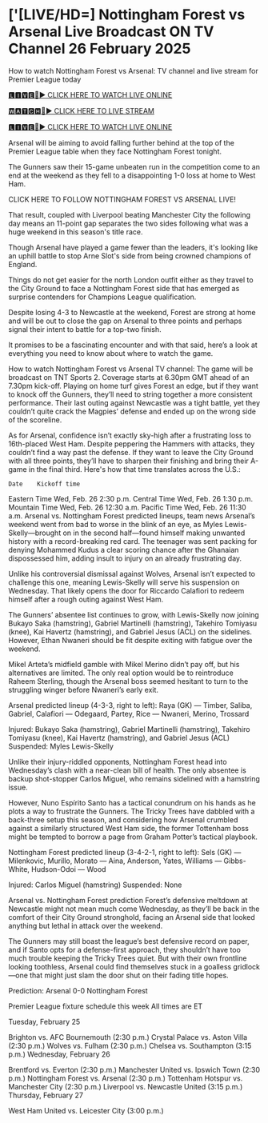 # ['[LIVE/HD=] Nottingham Forest vs Arsenal Live Broadcast ON TV Channel 26 February 2025
How to watch Nottingham Forest vs Arsenal: TV channel and live stream for Premier League today

[🅻🅸🆅🅴🔴▶️ CLICK HERE TO WATCH LIVE ONLINE](https://get-premir-leag-full-here.blogspot.com/)

[🆆🅰🆃🅲🅷🔴▶️ CLICK HERE TO LIVE STREAM](https://get-premir-leag-full-here.blogspot.com/)

[🅻🅸🆅🅴🔴▶️ CLICK HERE TO WATCH LIVE ONLINE](https://get-premir-leag-full-here.blogspot.com/)

Arsenal will be aiming to avoid falling further behind at the top of the Premier League table when they face Nottingham Forest tonight.

The Gunners saw their 15-game unbeaten run in the competition come to an end at the weekend as they fell to a disappointing 1-0 loss at home to West Ham.

CLICK HERE TO FOLLOW NOTTINGHAM FOREST VS ARSENAL LIVE!

That result, coupled with Liverpool beating Manchester City the following day means an 11-point gap separates the two sides following what was a huge weekend in this season's title race.

Though Arsenal have played a game fewer than the leaders, it's looking like an uphill battle to stop Arne Slot's side from being crowned champions of England.

Things do not get easier for the north London outfit either as they travel to the City Ground to face a Nottingham Forest side that has emerged as surprise contenders for Champions League qualification.

Despite losing 4-3 to Newcastle at the weekend, Forest are strong at home and will be out to close the gap on Arsenal to three points and perhaps signal their intent to battle for a top-two finish.

It promises to be a fascinating encounter and with that said, here’s a look at everything you need to know about where to watch the game.

How to watch Nottingham Forest vs Arsenal
TV channel: The game will be broadcast on TNT Sports 2. Coverage starts at 6.30pm GMT ahead of an 7.30pm kick-off.
Playing on home turf gives Forest an edge, but if they want to knock off the Gunners, they’ll need to string together a more consistent performance. Their last outing against Newcastle was a tight battle, yet they couldn’t quite crack the Magpies’ defense and ended up on the wrong side of the scoreline.

As for Arsenal, confidence isn’t exactly sky-high after a frustrating loss to 16th-placed West Ham. Despite peppering the Hammers with attacks, they couldn’t find a way past the defense. If they want to leave the City Ground with all three points, they’ll have to sharpen their finishing and bring their A-game in the final third.
Here's how that time translates across the U.S.:

 	Date	Kickoff time
Eastern Time	Wed, Feb. 26	2:30 p.m.
Central Time	Wed, Feb. 26	1:30 p.m.
Mountain Time	Wed, Feb. 26	12:30 a.m.
Pacific Time	Wed, Feb. 26	11:30 a.m.
Arsenal vs. Nottingham Forest predicted lineups, team news
Arsenal’s weekend went from bad to worse in the blink of an eye, as Myles Lewis-Skelly—brought on in the second half—found himself making unwanted history with a record-breaking red card. The teenager was sent packing for denying Mohammed Kudus a clear scoring chance after the Ghanaian dispossessed him, adding insult to injury on an already frustrating day.

Unlike his controversial dismissal against Wolves, Arsenal isn’t expected to challenge this one, meaning Lewis-Skelly will serve his suspension on Wednesday. That likely opens the door for Riccardo Calafiori to redeem himself after a rough outing against West Ham.

The Gunners’ absentee list continues to grow, with Lewis-Skelly now joining Bukayo Saka (hamstring), Gabriel Martinelli (hamstring), Takehiro Tomiyasu (knee), Kai Havertz (hamstring), and Gabriel Jesus (ACL) on the sidelines. However, Ethan Nwaneri should be fit despite exiting with fatigue over the weekend.

Mikel Arteta’s midfield gamble with Mikel Merino didn’t pay off, but his alternatives are limited. The only real option would be to reintroduce Raheem Sterling, though the Arsenal boss seemed hesitant to turn to the struggling winger before Nwaneri’s early exit.

Arsenal predicted lineup (4-3-3, right to left): Raya (GK) — Timber, Saliba, Gabriel, Calafiori — Odegaard, Partey, Rice — Nwaneri, Merino, Trossard

Injured: Bukayo Saka (hamstring), Gabriel Martinelli (hamstring), Takehiro Tomiyasu (knee), Kai Havertz (hamstring), and Gabriel Jesus (ACL)
Suspended: Myles Lewis-Skelly

Unlike their injury-riddled opponents, Nottingham Forest head into Wednesday’s clash with a near-clean bill of health. The only absentee is backup shot-stopper Carlos Miguel, who remains sidelined with a hamstring issue.

However, Nuno Espírito Santo has a tactical conundrum on his hands as he plots a way to frustrate the Gunners. The Tricky Trees have dabbled with a back-three setup this season, and considering how Arsenal crumbled against a similarly structured West Ham side, the former Tottenham boss might be tempted to borrow a page from Graham Potter’s tactical playbook.

Nottingham Forest predicted lineup (3-4-2-1, right to left): Sels (GK) — Milenkovic, Murillo, Morato — Aina, Anderson, Yates, Williams — Gibbs-White, Hudson-Odoi — Wood

Injured: Carlos Miguel (hamstring)
Suspended: None

Arsenal vs. Nottingham Forest prediction
Forest’s defensive meltdown at Newcastle might not mean much come Wednesday, as they’ll be back in the comfort of their City Ground stronghold, facing an Arsenal side that looked anything but lethal in attack over the weekend.

The Gunners may still boast the league’s best defensive record on paper, and if Santo opts for a defense-first approach, they shouldn’t have too much trouble keeping the Tricky Trees quiet. But with their own frontline looking toothless, Arsenal could find themselves stuck in a goalless gridlock—one that might just slam the door shut on their fading title hopes.

Prediction: Arsenal 0-0 Nottingham Forest

Premier League fixture schedule this week
All times are ET

Tuesday, February 25

Brighton vs. AFC Bournemouth (2:30 p.m.)
Crystal Palace vs. Aston Villa (2:30 p.m.)
Wolves vs. Fulham (2:30 p.m.)
Chelsea vs. Southampton (3:15 p.m.)
Wednesday, February 26

Brentford vs. Everton (2:30 p.m.)
Manchester United vs. Ipswich Town (2:30 p.m.)
Nottingham Forest vs. Arsenal (2:30 p.m.)
Tottenham Hotspur vs. Manchester City (2:30 p.m.)
Liverpool vs. Newcastle United (3:15 p.m.)
Thursday, February 27

West Ham United vs. Leicester City (3:00 p.m.)
